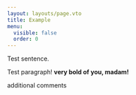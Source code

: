 ```yaml
---
layout: layouts/page.vto
title: Example
menu:
  visible: false
  order: 0
---
```

Test sentence.

Test paragraph! **very bold of you, madam!**

additional comments

